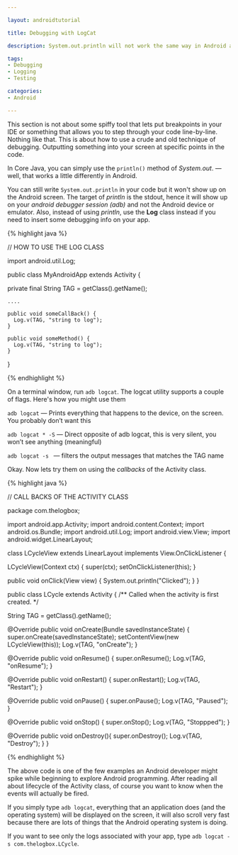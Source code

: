 ```yaml
---

layout: androidtutorial

title: Debugging with LogCat

description: System.out.println will not work the same way in Android as you think it works on a PC or web application. Debugging in Android requires the use android.util.Log. Actually you can still use out.println, but it won't show up on the android screen.

tags:
- Debugging
- Logging
- Testing

categories:
- Android

---
```


This section is not about some spiffy tool that lets put breakpoints in your IDE or something that allows you to step through your code line-by-line. Nothing like that. This is about  how to use a crude and old technique of debugging. Outputting something into your screen at specific points in the code. 

In Core Java, you can simply use the <code class="codeblock">println()</code> method of *System.out*. &mdash; well, that works a little differently in Android. 

You can still write <code class="codeblock">System.out.println</code> in your code but it won't show up on the Android screen. The target of *println* is the stdout, hence it will show up on your *android debugger session (adb)* and not the Android device or emulator. Also, instead of using *println*, use the **Log** class instead if you need to insert some debugging info on your app.

{% highlight java %}

// HOW TO USE THE LOG CLASS

import android.util.Log;

public class MyAndroidApp extends Activity {
    
  private final String TAG = getClass().getName();
    
    ....
    
    public void someCallBack() {
      Log.v(TAG, "string to log");
    }
    
    public void someMethod() {
      Log.v(TAG, "string to log");
    }
}

{% endhighlight %}



On a terminal window, run <code class="codeblock">adb logcat</code>. The logcat utility supports a couple of flags. Here's how you might use them

<code class="codeblock">adb logcat</code> &mdash; Prints everything that happens to the device, on the screen. You probably don’t want this

<code class="codeblock">adb logcat * -S</code> &mdash; Direct opposite of adb logcat, this is very silent, you won’t see anything (meaningful)

<code class="codeblock">adb logcat -s <filter></code> &mdash; filters the output messages that matches the TAG name
  

Okay. Now lets try them on using the  *callbacks* of the Activity class.


{% highlight java %}

// CALL BACKS OF THE ACTIVITY CLASS

package com.thelogbox;

import android.app.Activity;
import android.content.Context;
import android.os.Bundle;
import android.util.Log;
import android.view.View;
import android.widget.LinearLayout;


class LCycleView extends LinearLayout implements View.OnClickListener {
  
  LCycleView(Context ctx) {
    super(ctx);
    setOnClickListener(this);
  }

  public void onClick(View view) {
    System.out.println("Clicked");
  }
}

public class LCycle extends Activity {
    /** Called when the activity is first created. */
    
  String TAG = getClass().getName();
  
  @Override
    public void onCreate(Bundle savedInstanceState) {
    super.onCreate(savedInstanceState);
    setContentView(new LCycleView(this));
    Log.v(TAG, "onCreate");
    }
  
  @Override
  public void onResume() {
    super.onResume();
    Log.v(TAG, "onResume");
  }    
  
  @Override
  public void onRestart() {
    super.onRestart();
    Log.v(TAG, "Restart");
  }
  
  @Override
  public void onPause() {
    super.onPause();
    Log.v(TAG, "Paused");
  }
  
  @Override
  public void onStop() {
    super.onStop();
    Log.v(TAG, "Stoppped");
  }
  
  @Override 
  public void onDestroy(){
    super.onDestroy();
    Log.v(TAG, "Destroy");
  }
}

{% endhighlight %} 


The above code is one of the few examples an Android developer might spike while beginning to explore Android programming. After reading all about lifecycle of the Activity class, of course you want to know when the events will actually be fired. 

If you simply type <code class="codeblock">adb logcat</code>, everything that an application does (and the operating system) will be displayed on the screen, it will also scroll very fast because there are lots of things that the Android operating system is doing. 

If you want to see only the logs associated with your app, type <code class="codeblock">adb logcat -s com.thelogbox.LCycle</code>. 